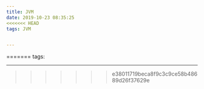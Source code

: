 ```yaml
---
title: JVM
date: 2019-10-23 08:35:25
<<<<<<< HEAD
tags: JVM


---
```


=======
tags:


---
>>>>>>> e38011719beca8f9c3c9ce58b48689d26f37629e
